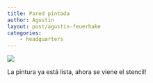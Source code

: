 ```yaml
---
title: Pared pintada
author: Agustin
layout: post/agustin-feuerhake
categories:
    - headquarters
---
```


![][1]

La pintura ya está lista, ahora se viene el stencil!

[1]: /images/pared-4.jpg
